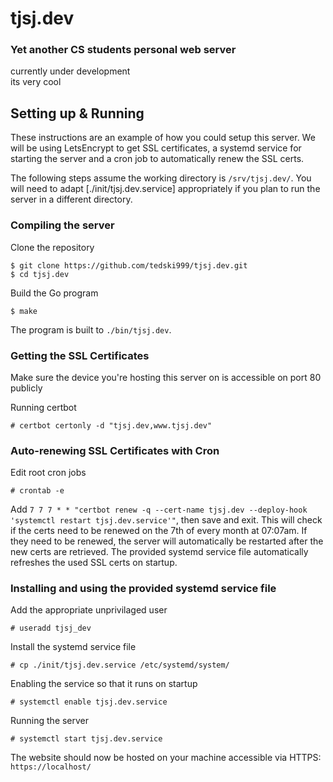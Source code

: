 # tjsj.dev
### Yet another CS students personal web server

currently under development\
its very cool

## Setting up & Running

These instructions are an example of how you could setup this server.
We will be using LetsEncrypt to get SSL certificates, a systemd service for starting the server and a cron job to automatically renew the SSL certs.

The following steps assume the working directory is `/srv/tjsj.dev/`.
You will need to adapt [./init/tjsj.dev.service] appropriately if you plan to run the server in a different directory.

### Compiling the server

Clone the repository
```
$ git clone https://github.com/tedski999/tjsj.dev.git
$ cd tjsj.dev
```

Build the Go program
```
$ make
```

The program is built to `./bin/tjsj.dev`.

### Getting the SSL Certificates

Make sure the device you're hosting this server on is accessible on port 80 publicly

Running certbot
```
# certbot certonly -d "tjsj.dev,www.tjsj.dev"
```

### Auto-renewing SSL Certificates with Cron

Edit root cron jobs
```
# crontab -e
```

Add `7 7 7 * * "certbot renew -q --cert-name tjsj.dev --deploy-hook 'systemctl restart tjsj.dev.service'"`, then save and exit.
This will check if the certs need to be renewed on the 7th of every month at 07:07am. If they need to be renewed, the server will automatically be restarted after the new certs are retrieved. The provided systemd service file automatically refreshes the used SSL certs on startup.

### Installing and using the provided systemd service file

Add the appropriate unprivilaged user
```
# useradd tjsj_dev
```

Install the systemd service file
```
# cp ./init/tjsj.dev.service /etc/systemd/system/
```

Enabling the service so that it runs on startup
```
# systemctl enable tjsj.dev.service
```

Running the server
```
# systemctl start tjsj.dev.service
```

The website should now be hosted on your machine accessible via HTTPS: `https://localhost/`

